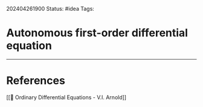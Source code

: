 202404261900
Status: #idea
Tags:

# Autonomous first-order differential equation




___
# References
[[📕 Ordinary Differential Equations - V.I. Arnold]]